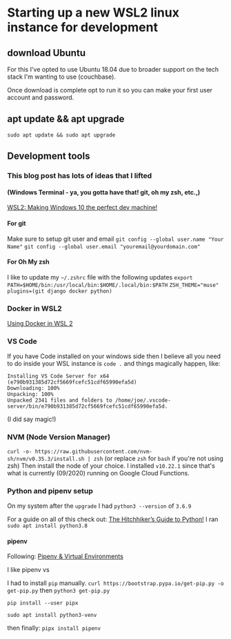 # Starting up a new WSL2 linux instance for development

## download Ubuntu
For this I've opted to use Ubuntu 18.04 due to broader support on the tech stack I'm wanting to use (couchbase).

Once download is complete opt to run it so you can make your first user account and password.


## apt update && apt upgrade
`sudo apt update && sudo apt upgrade`

## Development tools
### This blog post has lots of ideas that I lifted
#### (Windows Terminal - ya, you gotta have that! git, oh my zsh, etc.,)

[WSL2: Making Windows 10 the perfect dev machine!](https://partlycloudy.blog/2020/06/05/wsl2-making-windows-10-the-perfect-dev-machine/)

#### For git
Make sure to setup git user and email
`git config --global user.name "Your Name"`
`git config --global user.email "youremail@yourdomain.com"`

#### For Oh My zsh
I like to update my `~/.zshrc` file with the following updates
`export PATH=$HOME/bin:/usr/local/bin:$HOME/.local/bin:$PATH`
`ZSH_THEME="muse"`
`plugins=(git django docker python)`

### Docker in WSL2
[Using Docker in WSL 2](https://code.visualstudio.com/blogs/2020/03/02/docker-in-wsl2)

### VS Code
If you have Code installed on your windows side then I believe all you need to do inside your WSL instance is `code .`
and things magically happen, like:
```
Installing VS Code Server for x64 (e790b931385d72cf5669fcefc51cdf65990efa5d)
Downloading: 100%
Unpacking: 100%
Unpacked 2341 files and folders to /home/joe/.vscode-server/bin/e790b931385d72cf5669fcefc51cdf65990efa5d.
```
(I did say magic!)

### NVM (Node Version Manager)
`curl -o- https://raw.githubusercontent.com/nvm-sh/nvm/v0.35.3/install.sh | zsh` (or replace `zsh` for `bash` if you're not using zsh)
 Then install the node of your choice. I installed `v10.22.1` since that's what is currently (09/2020) running on Google Cloud Functions.

### Python and pipenv setup

On my system after the `upgrade` I had `python3 --version` of `3.6.9`

For a guide on all of this check out: [The Hitchhiker’s Guide to Python!](https://docs.python-guide.org/starting/install3/linux/#install3-linux)
I ran `sudo apt install python3.8`

#### pipenv
Following: 
[Pipenv & Virtual Environments](https://pipenv.pypa.io/en/latest/install/#installing-pipenv)

I like pipenv vs 

I had to install `pip` manually.
[]()
`curl https://bootstrap.pypa.io/get-pip.py -o get-pip.py`
then
`python3 get-pip.py`

`pip install --user pipx`

`sudo apt install python3-venv`

then finally:
`pipx install pipenv`
